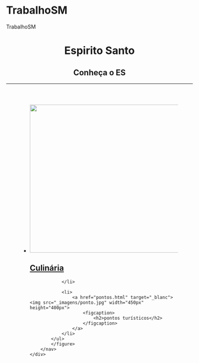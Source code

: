 # TrabalhoSM
TrabalhoSM
<!DOCTYPE html>
<html lang="pt-br">
<head>
    <meta charset="UTF-8">
    <meta name="viewport" content="width=device-width, initial-scale=1.0">
    <meta http-equiv="X-UA-Compatible" content="ie=edge">
    <link rel="stylesheet" href="_css/estilo.css">
    <title>ES - Terras Capixabas</title>
</head>
<body>
    <div id="interface">
        <header id="cabecalho">
            <hgroup>
                <h1>Espirito Santo</h1>
                <h2>Conheça o ES</h2>
                <hr>
            </hgroup>
        </header>
        <nav id="menu">
            <figure class="img-menu">
            <ul>
                <li>
                    <a href="culinaria.html" target="_blanc"><img src="_imagens/torta.jpg" width="450px" height="400px">
                        <figcaption>
                            <h2>Culinária</h2>
                        </figcaption>
                    </a>

                </li>
              
                <li>
                    <a href="pontos.html" target="_blanc"><img src="_imagens/ponto.jpg" width="450px" height="400px">
                        <figcaption>
                            <h2>pontos turísticos</h2>
                        </figcaption>
                    </a>
                </li>
            </ul>
            </figure>
        </nav>
    </div>
</body>
</html>
